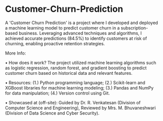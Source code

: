 # Customer-Churn-Prediction
A 'Customer Churn Prediction' is a project where I developed and deployed a machine learning model to predict customer churn in a subscription-based business. Leveraging advanced techniques and algorithms, I achieved accurate predictions (84.5%) to identify customers at risk of churning, enabling proactive retention strategies.

More Info:

• How does it work? The project utilized machine learning algorithms such as logistic regression, random forest, and gradient boosting to predict customer churn based on historical data and relevant features.

• Resources: (1.) Python programming language; (2.) Scikit-learn and XGBoost libraries for machine learning modeling; (3.) Pandas and NumPy for data manipulation; (4.) Version control using Git.

• Showcased at (off-site): Guided by Dr. R. Venkatesan (Division of Computer Science and Engineering), Reviewed by Mrs. M. Bhuvaneshwari (Division of Data Science and Cyber Security).
